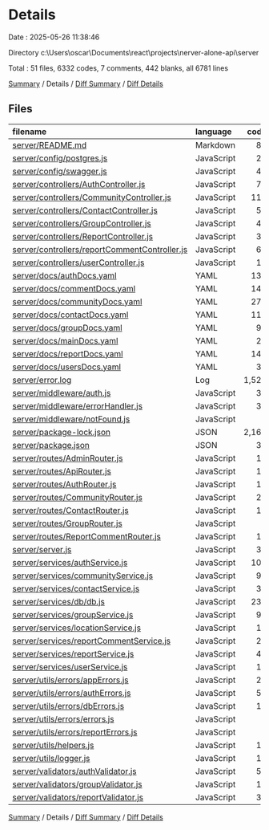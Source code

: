 # Details

Date : 2025-05-26 11:38:46

Directory c:\\Users\\oscar\\Documents\\react\\projects\\nerver-alone-api\\server

Total : 51 files,  6332 codes, 7 comments, 442 blanks, all 6781 lines

[Summary](results.md) / Details / [Diff Summary](diff.md) / [Diff Details](diff-details.md)

## Files
| filename | language | code | comment | blank | total |
| :--- | :--- | ---: | ---: | ---: | ---: |
| [server/README.md](/server/README.md) | Markdown | 83 | 0 | 34 | 117 |
| [server/config/postgres.js](/server/config/postgres.js) | JavaScript | 25 | 0 | 9 | 34 |
| [server/config/swagger.js](/server/config/swagger.js) | JavaScript | 49 | 0 | 3 | 52 |
| [server/controllers/AuthController.js](/server/controllers/AuthController.js) | JavaScript | 72 | 0 | 19 | 91 |
| [server/controllers/CommunityController.js](/server/controllers/CommunityController.js) | JavaScript | 110 | 0 | 11 | 121 |
| [server/controllers/ContactController.js](/server/controllers/ContactController.js) | JavaScript | 53 | 0 | 12 | 65 |
| [server/controllers/GroupController.js](/server/controllers/GroupController.js) | JavaScript | 45 | 0 | 10 | 55 |
| [server/controllers/ReportController.js](/server/controllers/ReportController.js) | JavaScript | 34 | 0 | 8 | 42 |
| [server/controllers/reportCommentController.js](/server/controllers/reportCommentController.js) | JavaScript | 61 | 0 | 12 | 73 |
| [server/controllers/userController.js](/server/controllers/userController.js) | JavaScript | 10 | 0 | 2 | 12 |
| [server/docs/authDocs.yaml](/server/docs/authDocs.yaml) | YAML | 136 | 0 | 5 | 141 |
| [server/docs/commentDocs.yaml](/server/docs/commentDocs.yaml) | YAML | 142 | 0 | 5 | 147 |
| [server/docs/communityDocs.yaml](/server/docs/communityDocs.yaml) | YAML | 275 | 0 | 10 | 285 |
| [server/docs/contactDocs.yaml](/server/docs/contactDocs.yaml) | YAML | 110 | 0 | 5 | 115 |
| [server/docs/groupDocs.yaml](/server/docs/groupDocs.yaml) | YAML | 98 | 0 | 6 | 104 |
| [server/docs/mainDocs.yaml](/server/docs/mainDocs.yaml) | YAML | 27 | 0 | 3 | 30 |
| [server/docs/reportDocs.yaml](/server/docs/reportDocs.yaml) | YAML | 149 | 0 | 7 | 156 |
| [server/docs/usersDocs.yaml](/server/docs/usersDocs.yaml) | YAML | 30 | 0 | 2 | 32 |
| [server/error.log](/server/error.log) | Log | 1,525 | 0 | 1 | 1,526 |
| [server/middleware/auth.js](/server/middleware/auth.js) | JavaScript | 39 | 0 | 14 | 53 |
| [server/middleware/errorHandler.js](/server/middleware/errorHandler.js) | JavaScript | 34 | 0 | 7 | 41 |
| [server/middleware/notFound.js](/server/middleware/notFound.js) | JavaScript | 5 | 0 | 3 | 8 |
| [server/package-lock.json](/server/package-lock.json) | JSON | 2,167 | 0 | 1 | 2,168 |
| [server/package.json](/server/package.json) | JSON | 38 | 0 | 1 | 39 |
| [server/routes/AdminRouter.js](/server/routes/AdminRouter.js) | JavaScript | 10 | 0 | 11 | 21 |
| [server/routes/ApiRouter.js](/server/routes/ApiRouter.js) | JavaScript | 12 | 0 | 7 | 19 |
| [server/routes/AuthRouter.js](/server/routes/AuthRouter.js) | JavaScript | 16 | 0 | 6 | 22 |
| [server/routes/CommunityRouter.js](/server/routes/CommunityRouter.js) | JavaScript | 22 | 2 | 5 | 29 |
| [server/routes/ContactRouter.js](/server/routes/ContactRouter.js) | JavaScript | 14 | 0 | 4 | 18 |
| [server/routes/GroupRouter.js](/server/routes/GroupRouter.js) | JavaScript | 8 | 0 | 7 | 15 |
| [server/routes/ReportCommentRouter.js](/server/routes/ReportCommentRouter.js) | JavaScript | 15 | 5 | 8 | 28 |
| [server/server.js](/server/server.js) | JavaScript | 34 | 0 | 10 | 44 |
| [server/services/authService.js](/server/services/authService.js) | JavaScript | 103 | 0 | 38 | 141 |
| [server/services/communityService.js](/server/services/communityService.js) | JavaScript | 94 | 0 | 12 | 106 |
| [server/services/contactService.js](/server/services/contactService.js) | JavaScript | 31 | 0 | 5 | 36 |
| [server/services/db/db.js](/server/services/db/db.js) | JavaScript | 237 | 0 | 47 | 284 |
| [server/services/groupService.js](/server/services/groupService.js) | JavaScript | 90 | 0 | 22 | 112 |
| [server/services/locationService.js](/server/services/locationService.js) | JavaScript | 15 | 0 | 5 | 20 |
| [server/services/reportCommentService.js](/server/services/reportCommentService.js) | JavaScript | 29 | 0 | 9 | 38 |
| [server/services/reportService.js](/server/services/reportService.js) | JavaScript | 44 | 0 | 14 | 58 |
| [server/services/userService.js](/server/services/userService.js) | JavaScript | 13 | 0 | 3 | 16 |
| [server/utils/errors/appErrors.js](/server/utils/errors/appErrors.js) | JavaScript | 21 | 0 | 5 | 26 |
| [server/utils/errors/authErrors.js](/server/utils/errors/authErrors.js) | JavaScript | 51 | 0 | 11 | 62 |
| [server/utils/errors/dbErrors.js](/server/utils/errors/dbErrors.js) | JavaScript | 16 | 0 | 4 | 20 |
| [server/utils/errors/errors.js](/server/utils/errors/errors.js) | JavaScript | 7 | 0 | 1 | 8 |
| [server/utils/errors/reportErrors.js](/server/utils/errors/reportErrors.js) | JavaScript | 6 | 0 | 2 | 8 |
| [server/utils/helpers.js](/server/utils/helpers.js) | JavaScript | 11 | 0 | 2 | 13 |
| [server/utils/logger.js](/server/utils/logger.js) | JavaScript | 15 | 0 | 3 | 18 |
| [server/validators/authValidator.js](/server/validators/authValidator.js) | JavaScript | 55 | 0 | 5 | 60 |
| [server/validators/groupValidator.js](/server/validators/groupValidator.js) | JavaScript | 14 | 0 | 3 | 17 |
| [server/validators/reportValidator.js](/server/validators/reportValidator.js) | JavaScript | 32 | 0 | 3 | 35 |

[Summary](results.md) / Details / [Diff Summary](diff.md) / [Diff Details](diff-details.md)